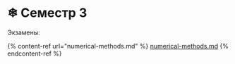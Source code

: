 # ❄ Семестр 3

Экзамены:

{% content-ref url="numerical-methods.md" %}
[numerical-methods.md](numerical-methods.md)
{% endcontent-ref %}
